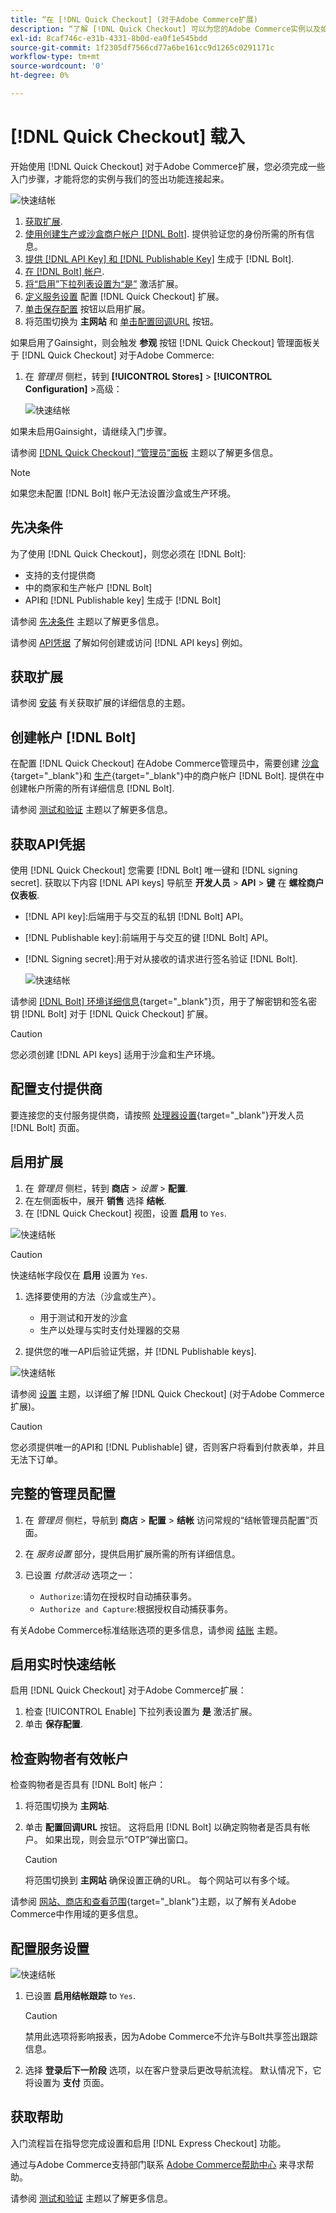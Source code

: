 ```yaml
---
title: “在 [!DNL Quick Checkout] (对于Adobe Commerce扩展)
description: “了解 [!DNL Quick Checkout] 可以为您的Adobe Commerce实例以及如何成功载入和设置扩展。”
exl-id: 8caf746c-e31b-4331-8b0d-ea0f1e545bdd
source-git-commit: 1f2305df7566cd77a6be161cc9d1265c0291171c
workflow-type: tm+mt
source-wordcount: '0'
ht-degree: 0%

---
```


# [!DNL Quick Checkout] 载入

开始使用 [!DNL Quick Checkout] 对于Adobe Commerce扩展，您必须完成一些入门步骤，才能将您的实例与我们的签出功能连接起来。

![快速结帐](assets/overview-admin-panel.png)

1. [获取扩展](#get-extension).
1. [使用创建生产或沙盒商户帐户 [!DNL Bolt]](#create-account-with-bolt). 提供验证您的身份所需的所有信息。
1. [提供 [!DNL API Key] 和 [!DNL Publishable Key]](#obtain-api-credentials) 生成于 [!DNL Bolt].
1. [在 [!DNL Bolt] 帐户](#configure-payment-providers).
1. [将“启用”下拉列表设置为“是”](#enable-extension) 激活扩展。
1. [定义服务设置](#complete-admin-configuration) 配置 [!DNL Quick Checkout] 扩展。
1. [单击保存配置](#enable-live-quick-checkout) 按钮以启用扩展。
1. 将范围切换为 **主网站** 和 [单击配置回调URL](#check-shopper-valid-account) 按钮。

如果启用了Gainsight，则会触发 **参观** 按钮 [!DNL Quick Checkout] 管理面板关于 [!DNL Quick Checkout] 对于Adobe Commerce:

1. 在 _管理员_ 侧栏，转到 **[!UICONTROL Stores]** > **[!UICONTROL Configuration]** >高级：

   ![快速结帐](assets/gainsight-admin.png)

如果未启用Gainsight，请继续入门步骤。

请参阅 [[!DNL Quick Checkout] “管理员”面板](../quick-checkout/admin-panel.md) 主题以了解更多信息。

>[!NOTE]
>
> 如果您未配置 [!DNL Bolt] 帐户无法设置沙盒或生产环境。

## 先决条件

为了使用 [!DNL Quick Checkout]，则您必须在 [!DNL Bolt]:

- 支持的支付提供商
- 中的商家和生产帐户 [!DNL Bolt]
- API和 [!DNL Publishable key] 生成于 [!DNL Bolt]

请参阅 [先决条件](../quick-checkout/prerequisites.md) 主题以了解更多信息。

请参阅 [API凭据](#obtain-api-credentials) 了解如何创建或访问 [!DNL API keys] 例如。

## 获取扩展

请参阅 [安装](../quick-checkout/install.md) 有关获取扩展的详细信息的主题。

## 创建帐户 [!DNL Bolt]

在配置 [!DNL Quick Checkout] 在Adobe Commerce管理员中，需要创建 [沙盒](https://merchant-sandbox.bolt.com/register?platform=magento2){target=&quot;_blank&quot;}和 [生产](https://merchant.bolt.com/register?platform=magento2){target=&quot;_blank&quot;}中的商户帐户 [!DNL Bolt]. 提供在中创建帐户所需的所有详细信息 [!DNL Bolt].

请参阅 [测试和验证](../quick-checkout/testing.md) 主题以了解更多信息。

## 获取API凭据

使用 [!DNL Quick Checkout] 您需要 [!DNL Bolt] 唯一键和 [!DNL signing secret]. 获取以下内容 [!DNL API keys] 导航至 **开发人员** > **API** > **键** 在 **螺栓商户仪表板**.

- [!DNL API key]:后端用于与交互的私钥 [!DNL Bolt] API。
- [!DNL Publishable key]:前端用于与交互的键 [!DNL Bolt] API。
- [!DNL Signing secret]:用于对从接收的请求进行签名验证 [!DNL Bolt].

   ![快速结帐](assets/account-credentials.png)

请参阅 [[!DNL Bolt] 环境详细信息](https://help.bolt.com/developers/references/environment-details/#about-keys){target=&quot;_blank&quot;}页，用于了解密钥和签名密钥 [!DNL Bolt] 对于 [!DNL Quick Checkout] 扩展。

>[!CAUTION]
>
> 您必须创建 [!DNL API keys] 适用于沙盒和生产环境。

## 配置支付提供商

要连接您的支付服务提供商，请按照 [处理器设置](https://help.bolt.com/integrations/adobe-quick-checkout/set-up/){target=&quot;_blank&quot;}开发人员 [!DNL Bolt] 页面。

## 启用扩展

1. 在 _管理员_ 侧栏，转到 **商店** > _设置_ > **配置**.
1. 在左侧面板中，展开 **销售** 选择 **结帐**.
1. 在 [!DNL Quick Checkout] 视图，设置 **启用** to `Yes`.

![快速结帐](assets/quick-checkout-view-no-enable.png)

>[!CAUTION]
>
> 快速结帐字段仅在 **启用** 设置为 `Yes`.

1. 选择要使用的方法（沙盒或生产）。

   - 用于测试和开发的沙盒
   - 生产以处理与实时支付处理器的交易

1. 提供您的唯一API后验证凭据，并 [!DNL Publishable keys].

![快速结帐](assets/quick-checkout-main-view-react.png)

请参阅 [设置](../quick-checkout/settings-quick-checkout.md) 主题，以详细了解 [!DNL Quick Checkout] (对于Adobe Commerce扩展)。

>[!CAUTION]
>
> 您必须提供唯一的API和 [!DNL Publishable] 键，否则客户将看到付款表单，并且无法下订单。

## 完整的管理员配置

1. 在 _管理员_ 侧栏，导航到 **商店** > **配置** > **结帐** 访问常规的“结帐管理员配置”页面。
1. 在 _服务设置_ 部分，提供启用扩展所需的所有详细信息。
1. 已设置 _付款活动_ 选项之一：

   - `Authorize`:请勿在授权时自动捕获事务。
   - `Authorize and Capture`:根据授权自动捕获事务。

有关Adobe Commerce标准结账选项的更多信息，请参阅 [结账](https://docs.magento.com/user-guide/configuration/sales/checkout.html) 主题。

## 启用实时快速结帐

启用 [!DNL Quick Checkout] 对于Adobe Commerce扩展：

1. 检查 [!UICONTROL Enable] 下拉列表设置为 **是** 激活扩展。
1. 单击 **保存配置**.

## 检查购物者有效帐户

检查购物者是否具有 [!DNL Bolt] 帐户：

1. 将范围切换为 **主网站**.
1. 单击 **配置回调URL** 按钮。 这将启用 [!DNL Bolt] 以确定购物者是否具有帐户。 如果出现，则会显示“OTP”弹出窗口。

   >[!CAUTION]
   >
   > 将范围切换到 **主网站** 确保设置正确的URL。 每个网站可以有多个域。

请参阅 [网站、商店和查看范围](https://experienceleague.adobe.com/docs/commerce-admin/start/setup/websites-stores-views.html#scope-settings){target=&quot;_blank&quot;}主题，以了解有关Adobe Commerce中作用域的更多信息。

## 配置服务设置

![快速结帐](assets/service-settings.png)

1. 已设置 **启用结帐跟踪** to `Yes`.

   >[!CAUTION]
   >
   > 禁用此选项将影响报表，因为Adobe Commerce不允许与Bolt共享签出跟踪信息。

1. 选择 **登录后下一阶段** 选项，以在客户登录后更改导航流程。 默认情况下，它将设置为 **支付** 页面。

## 获取帮助

入门流程旨在指导您完成设置和启用 [!DNL Express Checkout] 功能。

通过与Adobe Commerce支持部门联系 [Adobe Commerce帮助中心](https://experienceleague.adobe.com/docs/commerce-knowledge-base/kb/help-center-guide/magento-help-center-user-guide.html?lang=en) 来寻求帮助。

请参阅 [测试和验证](../quick-checkout/testing.md) 主题以了解更多信息。
